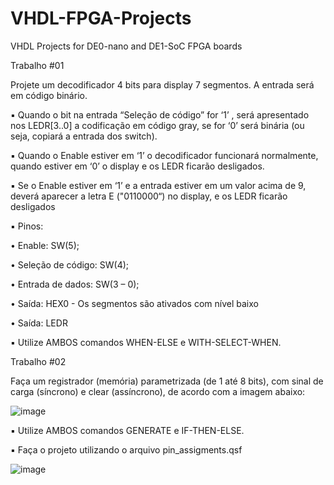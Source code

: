 # VHDL-FPGA-Projects
VHDL Projects for DE0-nano and DE1-SoC FPGA boards

Trabalho #01

Projete um decodificador 4 bits para display 7 segmentos. A entrada será em código binário.

▪ Quando o bit na entrada “Seleção de código” for ‘1’ , será apresentado nos LEDR[3..0] a codificação em código gray, se for ‘0’ será binária (ou seja, copiará a entrada dos switch).

▪ Quando o Enable estiver em ‘1’ o decodificador funcionará normalmente, quando estiver em ‘0’ o display e os LEDR ficarão desligados.

▪ Se o Enable estiver em ‘1’ e a entrada estiver em um valor acima de 9, deverá aparecer a letra E ("0110000“) no display, e os LEDR ficarão desligados

▪ Pinos:

• Enable: SW(5);

• Seleção de código: SW(4);

• Entrada de dados: SW(3 – 0);

• Saída: HEX0 - Os segmentos são ativados com nível baixo

• Saída: LEDR

▪ Utilize AMBOS comandos WHEN-ELSE e WITH-SELECT-WHEN.

Trabalho #02

Faça um registrador (memória) parametrizada (de 1 até 8 bits), com sinal de carga (síncrono) e clear (assíncrono), de acordo com a imagem abaixo:

![image](https://github.com/VBertuol/VHDL-FPGA-Projects/assets/99759901/e3b9e405-7bdd-4373-905c-f60b44b4f2b6)

▪ Utilize AMBOS comandos GENERATE e IF-THEN-ELSE.

▪ Faça o projeto utilizando o arquivo pin_assigments.qsf

![image](https://github.com/VBertuol/VHDL-FPGA-Projects/assets/99759901/117c6557-fa0e-4cef-bfab-b40b67e4f3bc)

